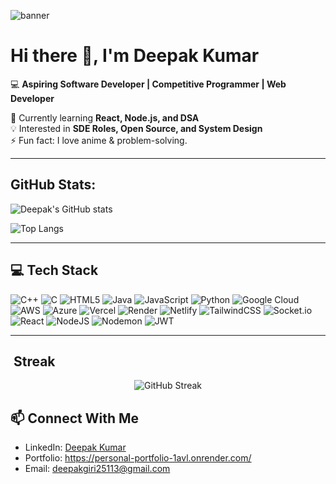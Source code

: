 ![banner](https://capsule-render.vercel.app/api?type=waving&color=gradient&height=200&section=header&text=Deepak%20Kumar%20%7C%20Full%20Stack%20Developer&fontSize=40&fontAlignY=35&desc=Welcome%20to%20my%20GitHub%20Profile&descAlignY=55&descAlign=50)


# Hi there 👋, I'm Deepak Kumar  

💻 **Aspiring Software Developer | Competitive Programmer | Web Developer**  

🌱 Currently learning **React, Node.js, and DSA**  
💡 Interested in **SDE Roles, Open Source, and System Design**  
⚡ Fun fact: I love anime & problem-solving.  

---
## GitHub Stats:
<!-- GitHub Stats -->
![Deepak's GitHub stats](https://github-readme-stats.vercel.app/api?username=ShadowMonarch-Dark&show_icons=true&theme=radical)

<!-- Streak Stats -->
<!-- ![GitHub Streak](https://github-readme-streak-stats-eight.vercel.app?user=ShadowMonarch-Dark&theme=radical) -->

<!-- Top Languages -->
![Top Langs](https://github-readme-stats.vercel.app/api/top-langs/?username=ShadowMonarch-Dark&layout=compact&theme=radical)

---

## 💻 Tech Stack

![C++](https://img.shields.io/badge/C++-00599C?style=for-the-badge&logo=cplusplus&logoColor=white)
![C](https://img.shields.io/badge/C-A8B9CC?style=for-the-badge&logo=c&logoColor=white)
![HTML5](https://img.shields.io/badge/HTML5-E34F26?style=for-the-badge&logo=html5&logoColor=white)
![Java](https://img.shields.io/badge/Java-007396?style=for-the-badge&logo=java&logoColor=white)
![JavaScript](https://img.shields.io/badge/JavaScript-F7DF1E?style=for-the-badge&logo=javascript&logoColor=black)
![Python](https://img.shields.io/badge/Python-3776AB?style=for-the-badge&logo=python&logoColor=white)
![Google Cloud](https://img.shields.io/badge/Google%20Cloud-4285F4?style=for-the-badge&logo=googlecloud&logoColor=white)
![AWS](https://img.shields.io/badge/AWS-232F3E?style=for-the-badge&logo=amazonaws&logoColor=white)
![Azure](https://img.shields.io/badge/Azure-0078D4?style=for-the-badge&logo=microsoftazure&logoColor=white)
![Vercel](https://img.shields.io/badge/Vercel-000000?style=for-the-badge&logo=vercel&logoColor=white)
![Render](https://img.shields.io/badge/Render-46E3B7?style=for-the-badge&logo=render&logoColor=black)
![Netlify](https://img.shields.io/badge/Netlify-00C7B7?style=for-the-badge&logo=netlify&logoColor=white)
![TailwindCSS](https://img.shields.io/badge/TailwindCSS-06B6D4?style=for-the-badge&logo=tailwindcss&logoColor=white)
![Socket.io](https://img.shields.io/badge/Socket.io-010101?style=for-the-badge&logo=socketdotio&logoColor=white)
![React](https://img.shields.io/badge/React-61DAFB?style=for-the-badge&logo=react&logoColor=black)
![NodeJS](https://img.shields.io/badge/Node.js-339933?style=for-the-badge&logo=nodedotjs&logoColor=white)
![Nodemon](https://img.shields.io/badge/Nodemon-76D04B?style=for-the-badge&logo=nodemon&logoColor=white)
![JWT](https://img.shields.io/badge/JWT-000000?style=for-the-badge&logo=jsonwebtokens&logoColor=white)





---

##  ​ Streak
<p align="center">
  <img src="https://github-readme-streak-stats-eight.vercel.app?user=ShadowMonarch-Dark&theme=radical" alt="GitHub Streak" />
</p>




## 📫 Connect With Me
- LinkedIn: [Deepak Kumar](https://www.linkedin.com/in/deepak-kumar-7a4a3b258/)  
- Portfolio: https://personal-portfolio-1avl.onrender.com/
- Email: deepakgiri25113@gmail.com  
